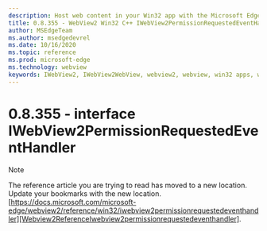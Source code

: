 ```yaml
---
description: Host web content in your Win32 app with the Microsoft Edge WebView2 control
title: 0.8.355 - WebView2 Win32 C++ IWebView2PermissionRequestedEventHandler
author: MSEdgeTeam
ms.author: msedgedevrel
ms.date: 10/16/2020
ms.topic: reference
ms.prod: microsoft-edge
ms.technology: webview
keywords: IWebView2, IWebView2WebView, webview2, webview, win32 apps, win32, edge
---
```


# 0.8.355 - interface IWebView2PermissionRequestedEventHandler 

> [!NOTE]
> The reference article you are trying to read has moved to a new location.  
> Update your bookmarks with the new location.  
> [https://docs.microsoft.com/microsoft-edge/webview2/reference/win32/iwebview2permissionrequestedeventhandler][Webview2ReferenceIwebview2permissionrequestedeventhandler].  

[Webview2ReferenceIwebview2permissionrequestedeventhandler]: /microsoft-edge/webview2/reference/win32/iwebview2permissionrequestedeventhandler "interface IWebView2PermissionRequestedEventHandler | Microsoft Docs"
